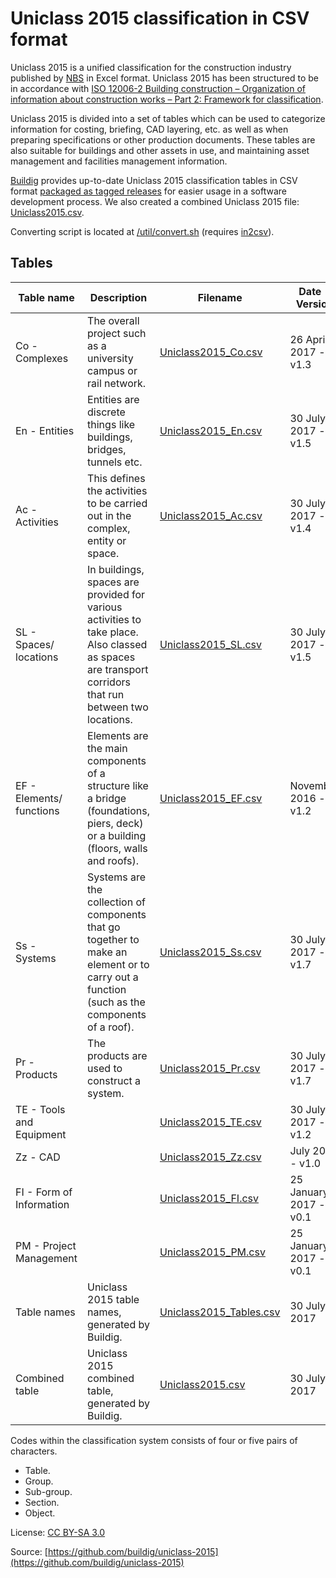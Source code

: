 # Uniclass 2015 classification in CSV format

Uniclass 2015 is a unified classification for the construction industry published by [NBS](https://toolkit.thenbs.com/articles/classification) in Excel format. Uniclass 2015 has been structured to be in accordance with [ISO 12006-2 Building construction – Organization of information about construction works – Part 2: Framework for classification](https://www.iso.org/standard/61753.html).

Uniclass 2015 is divided into a set of tables which can be used to categorize information for costing, briefing, CAD layering, etc. as well as when preparing specifications or other production documents. These tables are also suitable for buildings and other assets in use, and maintaining asset management and facilities management information.

[Buildig](http://buildig.com/) provides up-to-date Uniclass 2015 classification tables in CSV format [packaged as tagged releases](https://github.com/buildig/uniclass-2015/releases) for easier usage in a software development process. We also created a combined Uniclass 2015 file: [Uniclass2015.csv](Uniclass2015.csv).

Converting script is located at [/util/convert.sh](/util/convert.sh) (requires [in2csv](http://csvkit.readthedocs.io/en/1.0.2/scripts/in2csv.html)).

## Tables

Table name | Description | Filename | Date - Version
--- | --- | --- | ---
Co - Complexes | The overall project such as a university campus or rail network. | [Uniclass2015_Co.csv](Uniclass2015_Co.csv) | 26 April 2017 - v1.3
En - Entities | Entities are discrete things like buildings, bridges, tunnels etc. | [Uniclass2015_En.csv](Uniclass2015_En.csv) | 30 July 2017 - v1.5
Ac - Activities | This defines the activities to be carried out in the complex, entity or space. | [Uniclass2015_Ac.csv](Uniclass2015_Ac.csv) | 30 July 2017 - v1.4
SL - Spaces/ locations | In buildings, spaces are provided for various activities to take place. Also classed as spaces are transport corridors that run between two locations. | [Uniclass2015_SL.csv](Uniclass2015_SL.csv) | 30 July 2017 - v1.5
EF - Elements/ functions | Elements are the main components of a structure like a bridge (foundations, piers, deck) or a building (floors, walls and roofs). | [Uniclass2015_EF.csv](Uniclass2015_EF.csv) | November 2016 - v1.2
Ss - Systems | Systems are the collection of components that go together to make an element or to carry out a function (such as the components of a roof). | [Uniclass2015_Ss.csv](Uniclass2015_Ss.csv) | 30 July 2017 - v1.7
Pr - Products | The products are used to construct a system. | [Uniclass2015_Pr.csv](Uniclass2015_Pr.csv) | 30 July 2017 - v1.7
TE - Tools and Equipment |  | [Uniclass2015_TE.csv](Uniclass2015_TE.csv) | 30 July 2017 - v1.2
Zz - CAD |  | [Uniclass2015_Zz.csv](Uniclass2015_Zz.csv) | July 2015 - v1.0
FI - Form of Information |  | [Uniclass2015_FI.csv](Uniclass2015_FI.csv) | 25 January 2017 - v0.1
PM - Project Management |  | [Uniclass2015_PM.csv](Uniclass2015_PM.csv) | 25 January 2017 - v0.1
Table names | Uniclass 2015 table names, generated by Buildig. | [Uniclass2015_Tables.csv](Uniclass2015_Tables.csv) | 30 July 2017
Combined table | Uniclass 2015 combined table, generated by Buildig. | [Uniclass2015.csv](Uniclass2015.csv) | 30 July 2017

Codes within the classification system consists of four or five pairs of characters.

- Table.
- Group.
- Sub-group.
- Section.
- Object.

License: [CC BY-SA 3.0](https://creativecommons.org/licenses/by-sa/3.0/)

Source: [https://github.com/buildig/uniclass-2015](https://github.com/buildig/uniclass-2015)
